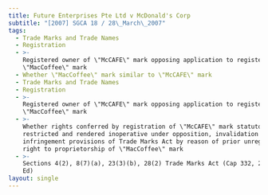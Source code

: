 ```yaml
---
title: Future Enterprises Pte Ltd v McDonald's Corp
subtitle: "[2007] SGCA 18 / 28\_March\_2007"
tags:
  - Trade Marks and Trade Names
  - Registration
  - >-
    Registered owner of \"McCAFE\" mark opposing application to register
    \"MacCoffee\" mark
  - Whether \"MacCoffee\" mark similar to \"McCAFE\" mark
  - Trade Marks and Trade Names
  - Registration
  - >-
    Registered owner of \"McCAFE\" mark opposing application to register
    \"MacCoffee\" mark
  - >-
    Whether rights conferred by registration of \"McCAFE\" mark statutorily
    restricted and rendered inoperative under opposition, invalidation and
    infringement provisions of Trade Marks Act by reason of prior unregistered
    right to proprietorship of \"MacCoffee\" mark
  - >-
    Sections 4(2), 8(7)(a), 23(3)(b), 28(2) Trade Marks Act (Cap 332, 2005 Rev
    Ed)
layout: single
---
```


